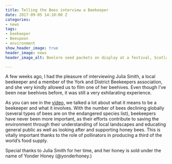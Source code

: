 ```yaml
---
title: Telling the Bees interview a Beekeeper
date: 2017-09-05 14:10:00 Z
categories:
- news
tags:
- beekeeper
- Beespoon
- environment
show_header_image: true
header_image: news
header_image_alt: Beelore seed packets on display at a festival, Scotland 2015

---
```


A few weeks ago, I had the pleasure of interviewing Julia Smith, a local beekeeper and a member of the York and District Beekeepers association, and she very kindly allowed us to film one of her beehives. Even though I’ve been near beehives before, it was still a very exhilarating experience.

As you can see in the [video,](https://www.youtube.com/watch?v=qJZIa8czK24 ) we talked a lot about what it means to be a beekeeper and what it involves. With the number of bees declining globally (several types of bees are on the endangered species list), beekeepers have never been more important, as their efforts contribute to saving the environment through their understanding of local landscapes and educating general public as well as looking after and supporting honey bees. This is vitally important thanks to the role of pollinators in producing a third of the world’s food supply.

Special thanks to Julia Smith for her time, and her honey is sold under the name of Yonder Honey (@yonderhoney.)  
